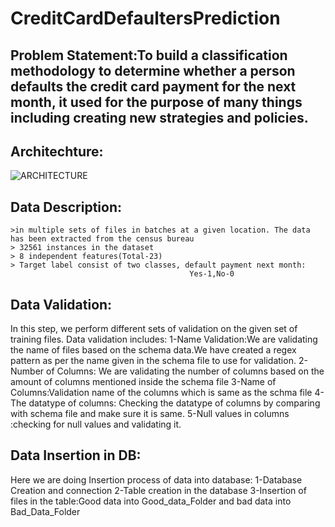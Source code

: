 # CreditCardDefaultersPrediction

## Problem Statement:To build a classification methodology to determine whether a person defaults the credit card payment for the next month, it used for the purpose of many things including creating new strategies and policies.

## Architechture:
![ARCHITECTURE](https://user-images.githubusercontent.com/61561337/111594880-9749db00-87f1-11eb-9a52-e989b73bbb2e.JPG)



## Data Description:
    >in multiple sets of files in batches at a given location. The data has been extracted from the census bureau
    > 32561 instances in the dataset
    > 8 independent features(Total-23)
    > Target label consist of two classes, default payment next month:
                                            Yes-1,No-0
## Data Validation:
In this step, we perform different sets of validation on the given set of training files.
Data validation includes:
    1-Name Validation:We are validating the name of  files based on the schema data.We have created a regex pattern as per the name given in the schema file to use for validation. 
    2-Number of Columns: We are validating the number of columns based on the amount of columns mentioned inside the schema file
    3-Name of Columns:Validation name of the columns which is same as the schma file
    4-The datatype of columns: Checking the datatype of columns by comparing with schema file and make sure it is same.
    5-Null values in columns :checking for null values and validating it.

## Data Insertion in DB:
Here we are doing Insertion process of data into database:
    1-Database Creation and connection 
    2-Table creation in the database 
    3-Insertion of files in the table:Good data into Good_data_Folder and bad data into Bad_Data_Folder 
